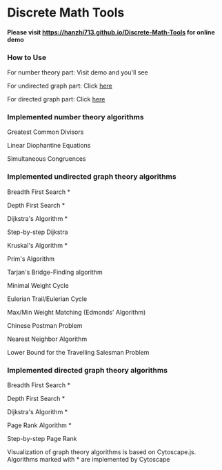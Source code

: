 # Discrete Math Tools

#### Please visit https://hanzhi713.github.io/Discrete-Math-Tools for online demo

### How to Use

For number theory part: Visit demo and you'll see

For undirected graph part: Click [here](https://hanzhi713.github.io/Discrete-Math-Tools/Graphs/undirected-graph-help.html)

For directed graph part: Click [here](https://hanzhi713.github.io/Discrete-Math-Tools/Graphs/directed-graph-help.html)

### Implemented number theory algorithms

Greatest Common Divisors

Linear Diophantine Equations

Simultaneous Congruences

### Implemented undirected graph theory algorithms

Breadth First Search *

Depth First Search *

Dijkstra's Algorithm *

Step-by-step Dijkstra

Kruskal's Algorithm *

Prim's Algorithm

Tarjan's Bridge-Finding algorithm

Minimal Weight Cycle

Eulerian Trail/Eulerian Cycle

Max/Min Weight Matching (Edmonds' Algorithm)

Chinese Postman Problem

Nearest Neighbor Algorithm

Lower Bound for the Travelling Salesman Problem

### Implemented directed graph theory algorithms

Breadth First Search *

Depth First Search *

Dijkstra's Algorithm *

Page Rank Algorithm *

Step-by-step Page Rank

Visualization of graph theory algorithms is based on Cytoscape.js. Algorithms marked with * are implemented by Cytoscape